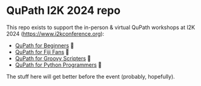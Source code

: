 # QuPath I2K 2024 repo 

This repo exists to support the in-person & virtual QuPath workshops at I2K 2024 (https://www.i2kconference.org):

* [QuPath for Beginners](scripts/beginners) 🐣
* [QuPath for Fiji Fans](scripts/fiji-fans) 🌅
* [QuPath for Groovy Scripters](scripts/groovy-scripters) 🕺
* [QuPath for Python Programmers](scripts/python-programmers) 🐍

The stuff here will get better before the event (probably, hopefully).
